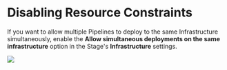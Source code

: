# Disabling Resource Constraints

If you want to allow multiple Pipelines to deploy to the same Infrastructure simultaneously, enable the **Allow simultaneous deployments on the same infrastructure** option in the Stage's **Infrastructure** settings.

![](./static/deployment-resource-constraints-09.png)